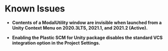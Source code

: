 # Known Issues

* **Contents of a ModalUtility window are invisible when launched from a Unity Context Menu on 2020.3LTS, 2021.1, and 2021.2 (Active).**

* **Enabling the Plastic SCM for Unity package disables the standard VCS integration option in the Project Settings.**
